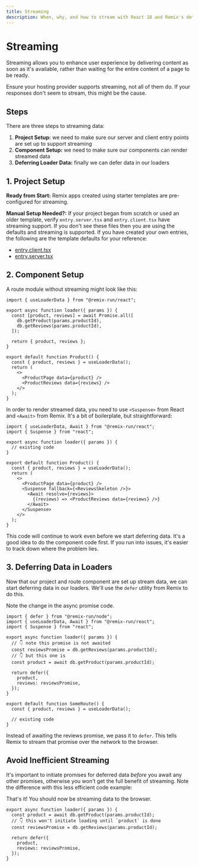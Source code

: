 ```yaml
---
title: Streaming
description: When, why, and how to stream with React 18 and Remix's deferred API.
---
```


# Streaming

Streaming allows you to enhance user experience by delivering content as soon as it's available, rather than waiting for the entire content of a page to be ready.

Ensure your hosting provider supports streaming, not all of them do. If your responses don't seem to stream, this might be the cause.

## Steps

There are three steps to streaming data:

1. **Project Setup:** we need to make sure our server and client entry points are set up to support streaming
2. **Component Setup:** we need to make sure our components can render streamed data
3. **Deferring Loader Data:** finally we can defer data in our loaders

## 1. Project Setup

**Ready from Start:** Remix apps created using starter templates are pre-configured for streaming.

**Manual Setup Needed?:** If your project began from scratch or used an older template, verify `entry.server.tsx` and `entry.client.tsx` have streaming support. If you don't see these files then you are using the defaults and streaming is supported. If you have created your own entries, the following are the template defaults for your reference:

- [entry.client.tsx][entry-client-tsx]
- [entry.server.tsx][entry-server-tsx]

## 2. Component Setup

A route module without streaming might look like this:

```tsx
import { useLoaderData } from "@remix-run/react";

export async function loader({ params }) {
  const [product, reviews] = await Promise.all([
    db.getProduct(params.productId),
    db.getReviews(params.productId),
  ]);

  return { product, reviews };
}

export default function Product() {
  const { product, reviews } = useLoaderData();
  return (
    <>
      <ProductPage data={product} />
      <ProductReviews data={reviews} />
    </>
  );
}
```

In order to render streamed data, you need to use `<Suspense>` from React and `<Await>` from Remix. It's a bit of boilerplate, but straightforward:

```tsx lines=[1,2,13-17]
import { useLoaderData, Await } from "@remix-run/react";
import { Suspense } from "react";

export async function loader({ params }) {
  // existing code
}

export default function Product() {
  const { product, reviews } = useLoaderData();
  return (
    <>
      <ProductPage data={product} />
      <Suspense fallback={<ReviewsSkeleton />}>
        <Await resolve={reviews}>
          {(reviews) => <ProductReviews data={reviews} />}
        </Await>
      </Suspense>
    </>
  );
}
```

This code will continue to work even before we start deferring data. It's a good idea to do the component code first. If you run into issues, it's easier to track down where the problem lies.

## 3. Deferring Data in Loaders

Now that our project and route component are set up stream data, we can start deferring data in our loaders. We'll use the `defer` utility from Remix to do this.

Note the change in the async promise code.

```tsx lines=[1,6-14]
import { defer } from "@remix-run/node";
import { useLoaderData, Await } from "@remix-run/react";
import { Suspense } from "react";

export async function loader({ params }) {
  // 👇 note this promise is not awaited
  const reviewsPromise = db.getReviews(params.productId);
  // 👇 but this one is
  const product = await db.getProduct(params.productId);

  return defer({
    product,
    reviews: reviewsPromise,
  });
}

export default function SomeRoute() {
  const { product, reviews } = useLoaderData();

  // existing code
}
```

Instead of awaiting the reviews promise, we pass it to `defer`. This tells Remix to stream that promise over the network to the browser.

## Avoid Inefficient Streaming

It's important to initiate promises for deferred data _before_ you await any other promises, otherwise you won't get the full benefit of streaming. Note the difference with this less efficient code example:

That's it! You should now be streaming data to the browser.

```tsx bad
export async function loader({ params }) {
  const product = await db.getProduct(params.productId);
  // 👇 this won't initiate loading until `product` is done
  const reviewsPromise = db.getReviews(params.productId);

  return defer({
    product,
    reviews: reviewsPromise,
  });
}
```

[await]: ../components/await
[defer]: ../utils/defer
[link]: ../components/link
[usefetcher]: ../hooks/use-fetcher
[useasyncvalue]: ../api/remix#useasyncvalue
[react-lazy]: https://reactjs.org/docs/code-splitting.html#reactlazy
[web-streaming-api]: https://developer.mozilla.org/en-US/docs/Web/API/Streams_API
[graphs-showing-how-document-and-slow-data-requests-sent-over-the-same-response-significantly-speed-up-the-largest-contentful-paint]: https://user-images.githubusercontent.com/12063586/179609347-36bd7d32-c8af-4e24-9e89-06d9abc0a19f.svg
[entry-client-tsx]: https://github.com/remix-run/remix/blob/main/packages/remix-dev/config/defaults/entry.client.react-stream.tsx
[entry-server-tsx]: https://github.com/remix-run/remix/blob/main/packages/remix-dev/config/defaults/node/entry.server.react-stream.tsx
